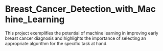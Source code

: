 # Breast_Cancer_Detection_with_Machine_Learning
This project exemplifies the potential of machine learning in improving early breast cancer diagnosis and highlights the importance of selecting an appropriate algorithm for the specific task at hand.
